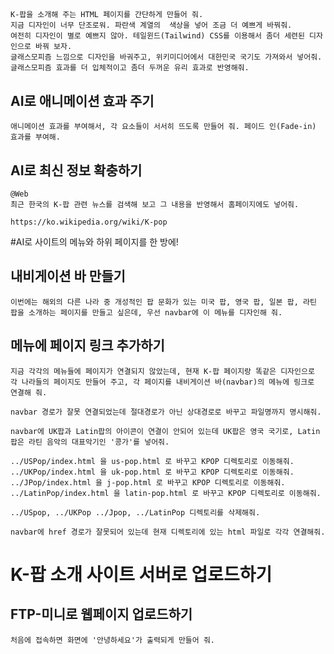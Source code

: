 
## 
```
K-팝을 소개해 주는 HTML 페이지를 간단하게 만들어 줘.
지금 디자인이 너무 단조로워. 파란색 계열의  색상을 넣어 조금 더 예쁘게 바꿔줘.
여전히 디자인이 별로 예쁘지 않아. 테일윈드(Tailwind) CSS를 이용해서 좀더 세련된 디자인으로 바꿔 보자.
글래스모피즘 느낌으로 디자인을 바궈주고, 위키미디어에서 대한민국 국기도 가져와서 넣어줘.
글래스모피즘 효과를 더 입체적이고 좀더 두꺼운 유리 효과로 반영해줘.
```

## AI로 애니메이션 효과 주기
```
애니메이션 효과를 부여해서, 각 요소들이 서서히 뜨도록 만들어 줘. 페이드 인(Fade-in) 효과를 부여해.
```

## AI로 최신 정보 확충하기
```
@Web
최근 한국의 K-팝 관련 뉴스를 검색해 보고 그 내용을 반영해서 홈페이지에도 넣어줘.

https://ko.wikipedia.org/wiki/K-pop
```

#AI로 사이트의 메뉴와 하위 페이지를 한 방에!

## 내비게이션 바 만들기
```
이번에는 해외의 다른 나라 중 개성적인 팝 문화가 있는 미국 팝, 영국 팝, 일본 팝, 라틴 팝을 소개하는 페이지를 만들고 싶은데, 우선 navbar에 이 메뉴를 디자인해 줘.
```

## 메뉴에 페이지 링크 추가하기
```
지금 각각의 메뉴들에 페이지가 연결되지 않았는데, 현재 K-팝 페이지랑 똑같은 디자인으로 각 나라들의 페이지도 만들어 주고, 각 페이지를 내비게이션 바(navbar)의 메뉴에 링크로 연결해 줘.

navbar 경로가 잘못 연결되었는데 절대경로가 아닌 상대경로로 바꾸고 파일명까지 명시해줘.

navbar에 UK팝과 Latin팝의 아이콘이 연결이 안되어 있는데 UK팝은 영국 국기로, Latin팝은 라틴 음악의 대표악기인 '콩가'를 넣어줘.

../USPop/index.html 을 us-pop.html 로 바꾸고 KPOP 디렉토리로 이동해줘.
../UKPop/index.html 을 uk-pop.html 로 바꾸고 KPOP 디렉토리로 이동해줘.
../JPop/index.html 을 j-pop.html 로 바꾸고 KPOP 디렉토리로 이동해줘.
../LatinPop/index.html 을 latin-pop.html 로 바꾸고 KPOP 디렉토리로 이동해줘.

../USpop, ../UKPop ../Jpop, ../LatinPop 디렉토리를 삭제해줘.

navbar에 href 경로가 잘못되어 있는데 현재 디렉토리에 있는 html 파일로 각각 연결해줘.
```

# K-팝 소개 사이트 서버로 업로드하기

## FTP-미니로 웹페이지 업로드하기
```
처음에 접속하면 화면에 '안녕하세요'가 출력되게 만들어 줘.
```
